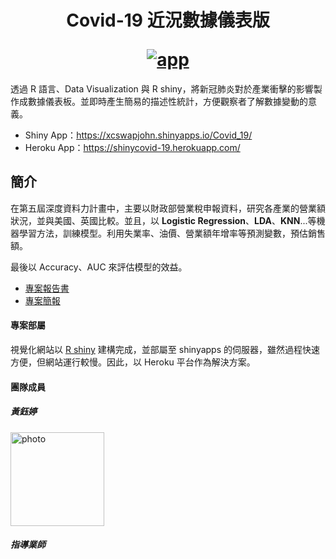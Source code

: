 <h1 align="center">
  <p align="center">Covid-19 近況數據儀表版</p>
  <a href="https://shinycovid-19.herokuapp.com/"><img src="https://upload.cc/i1/2023/02/09/TmBZGp.png" alt="app"></a>
</h1>

透過 R 語言、Data Visualization 與 R shiny，將新冠肺炎對於產業衝擊的影響製作成數據儀表板。並即時產生簡易的描述性統計，方便觀察者了解數據變動的意義。

- Shiny App：https://xcswapjohn.shinyapps.io/Covid_19/
- Heroku App：https://shinycovid-19.herokuapp.com/

## 簡介

在第五屆深度資料力計畫中，主要以財政部營業稅申報資料，研究各產業的營業額狀況，並與美國、英國比較。並且，以 **Logistic Regression**、**LDA**、**KNN**...等機器學習方法，訓練模型。利用失業率、油價、營業額年增率等預測變數，預估銷售額。

最後以 Accuracy、AUC 來評估模型的效益。

- [專案報告書](https://1drv.ms/b/s!AiTjghiuXYI5zSCeckWOgzxSuwr8?e=jahIuX)
- [專案簡報](https://1drv.ms/b/s!AiTjghiuXYI5zVtVi5P6kT1CN1op?e=WM8bQi)

#### 專案部屬

視覺化網站以 [R shiny](https://shiny.rstudio.com/) 建構完成，並部屬至 shinyapps 的伺服器，雖然過程快速方便，但網站運行較慢。因此，以 Heroku 平台作為解決方案。

#### 團隊成員

<div>
<h5 text-align="center" width="150px">黃鈺婷</h5>
<img width="150px" src="https://upload.cc/i1/2023/02/10/Byf9UV.png" alt="photo">
</div>

##### 指導業師
